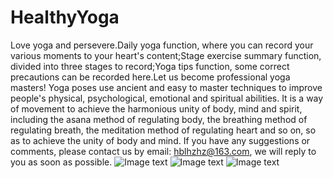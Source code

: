 # HealthyYoga

Love yoga and persevere.Daily yoga function, where you can record your various moments to your heart's content;Stage exercise summary function, divided into three stages to record;Yoga tips function, some correct precautions can be recorded here.Let us become professional yoga masters!
Yoga poses use ancient and easy to master techniques to improve people's physical, psychological, emotional and spiritual abilities. It is a way of movement to achieve the harmonious unity of body, mind and spirit, including the asana method of regulating body, the breathing method of regulating breath, the meditation method of regulating heart and so on, so as to achieve the unity of body and mind.
If you have any suggestions or comments, please contact us by email: hblhzhz@163.com, we will reply to you as soon as possible.
![Image text](https://github.com/hblhzhz/Piggybank/blob/main/%E4%B8%8A%E6%9E%B6/4.png)
![Image text](https://github.com/hblhzhz/Piggybank/blob/main/%E4%B8%8A%E6%9E%B6/5.png)
![Image text](https://github.com/hblhzhz/Piggybank/blob/main/%E4%B8%8A%E6%9E%B6/6.png)
